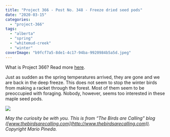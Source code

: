 ```yaml
---
title: "Project 366 - Post No. 348 - Freeze dried seed pods"
date: "2020-03-15"
categories: 
  - "project-366"
tags: 
  - "alberta"
  - "spring"
  - "whitemud-creek"
  - "winter"
coverImage: "b9fcf7a5-8de1-4c17-94ba-9920984b5a5d.jpeg"
---
```


What is Project 366? Read more [here](https://thebirdsarecalling.com/2019/03/29/project-366/).

Just as sudden as the spring temperatures arrived, they are gone and we are back in the deep freeze. This does not seem to stop the winter birds from making a racket through the forest. Most of them seem to be preoccupied with foraging. Nobody, however, seems too interested in these maple seed pods.

![](https://thebirdsarecallingandimustgo.files.wordpress.com/2020/03/b9fcf7a5-8de1-4c17-94ba-9920984b5a5d.jpeg?w=1024)

_May the curiosity be with you. This is from “The Birds are Calling” blog ([www.thebirdsarecalling.com](http://www.thebirdsarecalling.com)). Copyright Mario Pineda._
